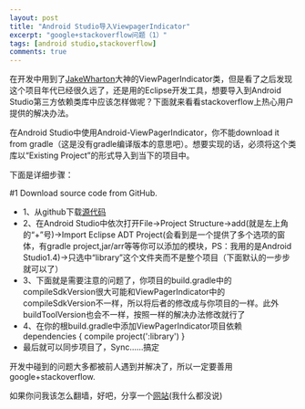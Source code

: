 ```yaml
---
layout: post
title: "Android Studio导入ViewpagerIndicator"
excerpt: "google+stackoverflow问题（1）"
tags: [android studio,stackoverflow]
comments: true
---
```



在开发中用到了[JakeWharton](https://github.com/JakeWharton)大神的ViewPagerIndicator类，但是看了之后发现这个项目年代已经很久远了，还是用的Eclipse开发工具，想要导入到Android Studio第三方依赖类库中应该怎样做呢？下面就来看看stackoverflow上热心用户提供的解决办法。

在Android Studio中使用Android-ViewPagerIndicator，你不能download it from gradle（这是没有gradle编译版本的意思吧）。想要实现的话，必须将这个类库以“Existing Project”的形式导入到当下的项目中。

下面是详细步骤：

#1 Download source code from GitHub.
- 1、从github下载[源代码](https://github.com/JakeWharton/ViewPagerIndicator)
- 2、在Android Studio中依次打开File->Project Structure->add(就是左上角的“+”号)->Import Eclipse ADT Project(会看到是一个提供了多个选项的窗体，有gradle project,jar/arr等等你可以添加的模块，PS：我用的是Android Studio1.4)->只选中“library”这个文件夹而不是整个项目（下面默认的一步步就可以了）
- 3、下面就是需要注意的问题了，你项目的build.gradle中的compileSdkVersion很大可能和ViewPagerIndicator中的compileSdkVersion不一样，所以将后者的修改成与你项目的一样。此外buildToolVersion也会不一样，按照一样的解决办法修改就行了
- 4、在你的根build.gradle中添加ViewPagerIndicator项目依赖
	dependencies {
    	compile project(':library')
	}
- 最后就可以同步项目了，Sync……搞定


开发中碰到的问题大多都被前人遇到并解决了，所以一定要善用google+stackoverflow.

如果你问我该怎么翻墙，好吧，分享一个[网站](http://www.ishadowsocks.com/)(我什么都没说)

